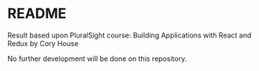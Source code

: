 # README

Result based upon PluralSight course: Building Applications with React and Redux by Cory House

No further development will be done on this repository.
